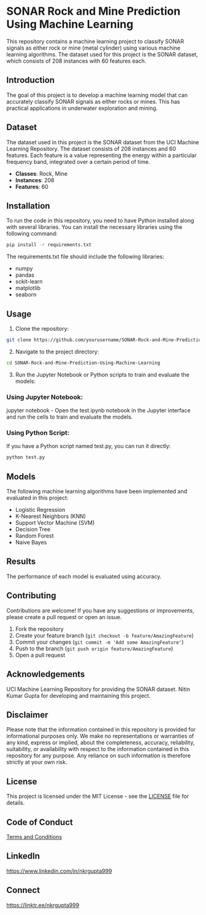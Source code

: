 # SONAR Rock and Mine Prediction Using Machine Learning

This repository contains a machine learning project to classify SONAR signals as either rock or mine (metal cylinder) using various machine learning algorithms. The dataset used for this project is the SONAR dataset, which consists of 208 instances with 60 features each.

## Introduction

The goal of this project is to develop a machine learning model that can accurately classify SONAR signals as either rocks or mines. This has practical applications in underwater exploration and mining.

## Dataset

The dataset used in this project is the SONAR dataset from the UCI Machine Learning Repository. The dataset consists of 208 instances and 60 features. Each feature is a value representing the energy within a particular frequency band, integrated over a certain period of time.

- **Classes**: Rock, Mine
- **Instances**: 208
- **Features**: 60

## Installation

To run the code in this repository, you need to have Python installed along with several libraries. You can install the necessary libraries using the following command:

```bash
pip install -r requirements.txt
```
The requirements.txt file should include the following libraries:
- numpy
- pandas
- sckit-learn
- matplotlib
- seaborn
## Usage
1. Clone the repository:
```sh
git clone https://github.com/yourusername/SONAR-Rock-and-Mine-Prediction-Using-Machine-Learning.git
```

2. Navigate to the project directory:
```sh
cd SONAR-Rock-and-Mine-Prediction-Using-Machine-Learning
```

3. Run the Jupyter Notebook or Python scripts to train and evaluate the models:
### Using Jupyter Notebook:
jupyter notebook - Open the test.ipynb notebook in the Jupyter interface and run the cells to train and evaluate the models.

### Using Python Script:
If you have a Python script named test.py, you can run it directly:
```sh
python test.py
```

## Models
The following machine learning algorithms have been implemented and evaluated in this project:

- Logistic Regression
- K-Nearest Neighbors (KNN)
- Support Vector Machine (SVM)
- Decision Tree
- Random Forest
- Naive Bayes

## Results
The performance of each model is evaluated using accuracy.

## Contributing
Contributions are welcome! If you have any suggestions or improvements, please create a pull request or open an issue.

1. Fork the repository
2. Create your feature branch (`git checkout -b feature/AmazingFeature`)
3. Commit your changes (`git commit -m 'Add some AmazingFeature'`)
4. Push to the branch (`git push origin feature/AmazingFeature`)
5. Open a pull request

## Acknowledgements
UCI Machine Learning Repository for providing the SONAR dataset.
Nitin Kumar Gupta for developing and maintaining this project.

## Disclaimer
Please note that the information contained in this repository is provided for informational purposes only. We make no representations or warranties of any kind, express or implied, about the completeness, accuracy, reliability, suitability, or availability with respect to the information contained in this repository for any purpose. Any reliance on such information is therefore strictly at your own risk.

## License
This project is licensed under the MIT License - see the [LICENSE](LICENSE) file for details.

## Code of Conduct
[Terms and Conditions](CODE_OF_CONDUCT.md)

## LinkedIn
https://www.linkedin.com/in/nkrgupta999

## Connect 
https://linktr.ee/nkrgupta999
